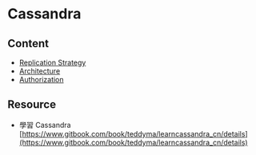 # Cassandra


## Content

* [Replication Strategy](cassandra_data_replication.md)
* [Architecture](cassandra_cluster.md)
* [Authorization](cassendra_authentication.md)

## Resource

* 學習 Cassandra  [https://www.gitbook.com/book/teddyma/learncassandra_cn/details](https://www.gitbook.com/book/teddyma/learncassandra_cn/details)

